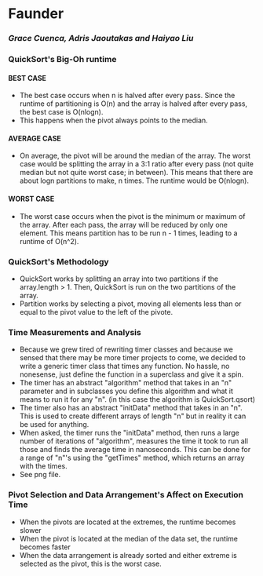 # Faunder
### _Grace Cuenca, Adris Jaoutakas and Haiyao Liu_

### QuickSort's Big-Oh runtime

#### BEST CASE
* The best case occurs when n is halved after every pass. Since the runtime of partitioning is O(n) and the array is halved after every pass, the best case is O(nlogn).
* This happens when the pivot always points to the median.

#### AVERAGE CASE
* On average, the pivot will be around the median of the array. The worst case would be splitting the array in a 3:1 ratio after every pass (not quite median but not quite worst case; in between). This means that there are about logn partitions to make, n times. The runtime would be O(nlogn).

#### WORST CASE
* The worst case occurs when the pivot is the minimum or maximum of the array.  After each pass, the array will be reduced by only one element. This means partition has to be run n - 1 times, leading to a runtime of O(n^2).

### QuickSort's Methodology
* QuickSort works by splitting an array into two partitions if the array.length > 1. Then, QuickSort is run on the two partitions of the array.
* Partition works by selecting a pivot, moving all elements less than or equal to the pivot value to the left of the pivote.

### Time Measurements and Analysis
* Because we grew tired of rewriting timer classes and because we sensed that there may be more timer projects to come, we decided to write a generic timer class that times any function. No hassle, no nonesense, just define the function in a superclass and give it a spin.
* The timer has an abstract "algorithm" method that takes in an "n" parameter and in subclasses you define this algorithm and what it means to run it for any "n". (in this case the algorithm is QuickSort.qsort)
* The timer also has an abstract "initData" method that takes in an "n". This is used to create different arrays of length "n" but in reality it can be used for anything.
* When asked, the timer runs the "initData" method, then runs a large number of iterations of "algorithm", measures the time it took to run all those and finds the average time in nanoseconds. This can be done for a range of "n"'s using the "getTimes" method, which returns an array with the times.
* See png file.

### Pivot Selection and Data Arrangement's Affect on Execution Time
* When the pivots are located at the extremes, the runtime becomes slower
* When the pivot is located at the median of the data set, the runtime becomes faster
* When the data arrangement is already sorted and either extreme is selected as the pivot, this is the worst case.
